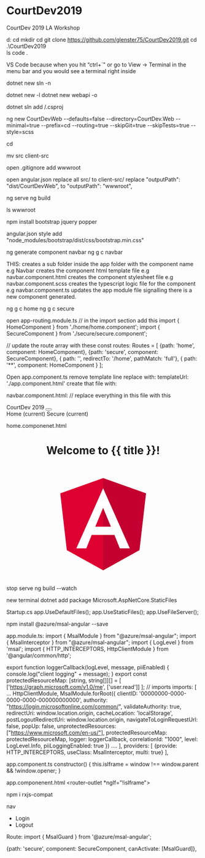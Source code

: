 # CourtDev2019
CourtDev 2019 LA Workshop

d:
cd <someWhere>
mkdir <someDir>
cd <someDir>
git clone https://github.com/glenster75/CourtDev2019.git
cd .\CourtDev2019\
ls
code .

VS Code because when you hit “ctrl+`" or go to View -> Terminal in the menu bar and you would see a terminal right inside 

dotnet new sln -n <solutin name>

dotnet new -l
dotnet new webapi -o <project name>

dotnet sln <solution name> add <project folder>/<project name>.csproj

ng new CourtDevWeb --defaults=false --directory=CourtDev.Web --minimal=true --prefix=cd --routing=true --skipGit=true --skipTests=true --style=scss

cd <project name>

mv src client-src

open .gitignore
add wwwroot

open angular.json
replace all src/ to client-src/
replace "outputPath": "dist/CourtDevWeb", to "outputPath": "wwwroot",

ng serve
ng build

ls wwwroot

npm install bootstrap jquery popper

angular.json
style add
"node_modules/bootstrap/dist/css/bootstrap.min.css"

ng generate component navbar
ng g c navbar

THIS:
creates a sub folder inside the app folder with the component name e.g Navbar
creates the component html template file e.g navbar.component.html
creates the component stylesheet file e.g navbar.component.scss
creates the typescript logic file for the component e.g navbar.component.ts
updates the app module file signalling there is a new component generated.

ng g c home
ng g c secure

open app-routing.module.ts
// in the import section add this
import { HomeComponent } from './home/home.component';
import { SecureComponent } from './secure/secure.component';

// update the route array with these
const routes: Routes = [
  {path: 'home', component: HomeComponent},
  {path: 'secure', component: SecureComponent},
  { path: '', redirectTo: '/home', pathMatch: 'full'},
  { path: '**', component: HomeComponent }
];

Open app.component.ts
remove template line replace with:
templateUrl: './app.component.html'
create that file with:
<cd-navbar></cd-navbar>
<router-outlet></router-outlet>

navbar.component.html:
// replace everything in this file with this
<nav class="navbar navbar-expand-lg navbar-dark bg-dark">
    <a class="navbar-brand" routerLink="/home">CourtDev 2019</a>
    <button class="navbar-toggler" type="button" data-toggle="collapse" data-target="#navbarNavAltMarkup" aria-controls="navbarNavAltMarkup" aria-expanded="false" aria-label="Toggle navigation">
      <span class="navbar-toggler-icon"></span>
    </button>
    <div class="collapse navbar-collapse" id="navbarNavAltMarkup">
      <div class="navbar-nav">
          <a class="nav-item nav-link" routerLinkActive="['active']" routerLink="/home">Home <span class="sr-only">(current)</span></a>
          <a class="nav-item nav-link" routerLinkActive="['active']" routerLink="/secure">Secure <span class="sr-only">(current)</span></a>
        </div>
    </div>
  </nav>

home.componenet.html
<div style="text-align:center">
  <h1>
    Welcome to {{ title }}!
  </h1>
  <img width="300" alt="Angular Logo" src="data:image/svg+xml;base64,PHN2ZyB4bWxucz0iaHR0cDovL3d3dy53My5vcmcvMjAwMC9zdmciIHZpZXdCb3g9IjAgMCAyNTAgMjUwIj4KICAgIDxwYXRoIGZpbGw9IiNERDAwMzEiIGQ9Ik0xMjUgMzBMMzEuOSA2My4ybDE0LjIgMTIzLjFMMTI1IDIzMGw3OC45LTQzLjcgMTQuMi0xMjMuMXoiIC8+CiAgICA8cGF0aCBmaWxsPSIjQzMwMDJGIiBkPSJNMTI1IDMwdjIyLjItLjFWMjMwbDc4LjktNDMuNyAxNC4yLTEyMy4xTDEyNSAzMHoiIC8+CiAgICA8cGF0aCAgZmlsbD0iI0ZGRkZGRiIgZD0iTTEyNSA1Mi4xTDY2LjggMTgyLjZoMjEuN2wxMS43LTI5LjJoNDkuNGwxMS43IDI5LjJIMTgzTDEyNSA1Mi4xem0xNyA4My4zaC0zNGwxNy00MC45IDE3IDQwLjl6IiAvPgogIDwvc3ZnPg==">
</div>

stop serve
ng build --watch

new terminal
dotnet add package Microsoft.AspNetCore.StaticFiles

Startup.cs
app.UseDefaultFiles();
app.UseStaticFiles();
app.UseFileServer();

npm install @azure/msal-angular --save

app.module.ts:
import { MsalModule } from "@azure/msal-angular";
import { MsalInterceptor } from "@azure/msal-angular";
import { LogLevel } from 'msal';
import { HTTP_INTERCEPTORS, HttpClientModule } from '@angular/common/http';

export function loggerCallback(logLevel, message, piiEnabled) {
    console.log("client logging" + message);
}
export const protectedResourceMap: [string, string[]][] = [
    ['https://graph.microsoft.com/v1.0/me', ['user.read']]
];
// imports
imports: [
    ...
    HttpClientModule,
    MsalModule.forRoot({
        clientID: '00000000-0000-0000-0000-000000000000',
        authority: "https://login.microsoftonline.com/common/",
        validateAuthority: true,
        redirectUri: window.location.origin,
        cacheLocation: 'localStorage',
        postLogoutRedirectUri: window.location.origin,
        navigateToLoginRequestUrl: false,
        popUp: false,
        unprotectedResources: ["https://www.microsoft.com/en-us/"],
        protectedResourceMap: protectedResourceMap,
        logger: loggerCallback,
        correlationId: "1000",
        level: LogLevel.Info,
        piiLoggingEnabled: true
    })
    ....
],
providers: [
    {provide: HTTP_INTERCEPTORS, useClass: MsalInterceptor, multi: true}
    ],

app.component.ts
constructor() {
  this.isIframe = window !== window.parent && !window.opener;
}

app.componenent.html
<router-outlet *ngIf="!isIframe"></router-outlet>

npm i rxjs-compat

nav
 <ul class="nav navbar-nav navbar-right">
        <li><a  *ngIf="!loggedIn"   (click)="login()"><span class="glyphicon glyphicon-log-in"></span> Login</a></li>
        <li><a  *ngIf="loggedIn" (click)="logout()"><span class="glyphicon glyphicon-log-out"></span> Logout</a></li>
      </ul>

Route:
import { MsalGuard } from '@azure/msal-angular';

  {path: 'secure', component: SecureComponent, canActivate: [MsalGuard]},

